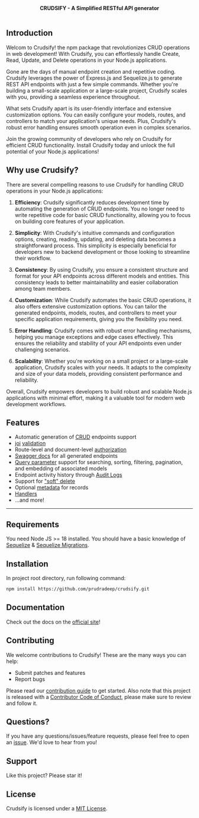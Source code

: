 <div align="center">
  <strong>CRUDSIFY - A Simplified RESTful API generator</strong>
</div>

<br />

## Introduction
 
Welcom to Crudsify! the npm package that revolutionizes CRUD operations in web development! With Crudsify, you can effortlessly handle Create, Read, Update, and Delete operations in your Node.js applications.

Gone are the days of manual endpoint creation and repetitive coding. Crudsify leverages the power of Express.js and Sequelize.js to generate REST API endpoints with just a few simple commands. Whether you're building a small-scale application or a large-scale project, Crudsify scales with you, providing a seamless experience throughout.

What sets Crudsify apart is its user-friendly interface and extensive customization options. You can easily configure your models, routes, and controllers to match your application's unique needs. Plus, Crudsify's robust error handling ensures smooth operation even in complex scenarios.

Join the growing community of developers who rely on Crudsify for efficient CRUD functionality. Install Crudsify today and unlock the full potential of your Node.js applications!

## Why use Crudsify?

There are several compelling reasons to use Crudsify for handling CRUD operations in your Node.js applications:

1. **Efficiency**: Crudsify significantly reduces development time by automating the generation of CRUD endpoints. You no longer need to write repetitive code for basic CRUD functionality, allowing you to focus on building core features of your application.

2. **Simplicity**: With Crudsify's intuitive commands and configuration options, creating, reading, updating, and deleting data becomes a straightforward process. This simplicity is especially beneficial for developers new to backend development or those looking to streamline their workflow.

3. **Consistency**: By using Crudsify, you ensure a consistent structure and format for your API endpoints across different models and entities. This consistency leads to better maintainability and easier collaboration among team members.

4. **Customization**: While Crudsify automates the basic CRUD operations, it also offers extensive customization options. You can tailor the generated endpoints, models, routes, and controllers to meet your specific application requirements, giving you the flexibility you need.

5. **Error Handling**: Crudsify comes with robust error handling mechanisms, helping you manage exceptions and edge cases effectively. This ensures the reliability and stability of your API endpoints even under challenging scenarios.

6. **Scalability**: Whether you're working on a small project or a large-scale application, Crudsify scales with your needs. It adapts to the complexity and size of your data models, providing consistent performance and reliability.

Overall, Crudsify empowers developers to build robust and scalable Node.js applications with minimal effort, making it a valuable tool for modern web development workflows.

## Features

* Automatic generation of [CRUD](https://crudsify.com/usage/endpoints/) endpoints support
* [joi](https://github.com/hapijs/joi) [validation](https://crudsify.com/usage/validation/)
* Route-level and document-level [authorization](https://crudsify.com/usage/authorization/)
* [Swagger docs](https://crudsify.com/quick/swagger/) for all generated endpoints
* [Query parameter](https://crudsify.com/usage/querying/) support for searching, sorting, filtering, pagination, and embedding of associated models
* Endpoint activity history through [Audit Logs](https://crudsify.com/usage/auditlogs/)
* Support for ["soft" delete](https://crudsify.com/usage/softdelete/)
* Optional [metadata](https://crudsify.com/usage/metadata/) for records
* [Handlers](https://crudsify.com/usage/handlers/)
* ...and more!

---

## Requirements

You need Node JS >= 18 installed.
You should have a basic knowledge of [Sequelize](https://sequelize.org/) & [Sequelize Migrations](https://sequelize.org/docs/v6/other-topics/migrations/).

## Installation

In project root directory, run following command:

```bash
npm install https://github.com/prudradeep/crudsify.git
```

## Documentation

Check out the docs on the [official site](https://crudsify.com)!

## Contributing

We welcome contributions to Crudsify! These are the many ways you can help:

- Submit patches and features
- Report bugs

Please read our [contribution guide](CONTRIBUTING.md) to get started. Also note
that this project is released with a
[Contributor Code of Conduct](CODE_OF_CONDUCT.md), please make sure to review
and follow it.

## Questions?
If you have any questions/issues/feature requests, please feel free to open an [issue](https://github.com/prudradeep/crudsify/issues/new).  We'd love to hear from you!

## Support
Like this project? Please star it! 

## License
Crudsify is licensed under a [MIT License](LICENSE).
